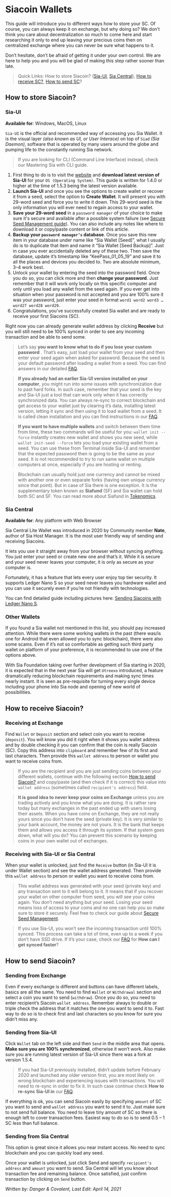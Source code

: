 # Siacoin Wallets
This guide will introduce you to different ways how to store your SC. Of course, you can always keep it on exchange, but why doing so? We don’t think you care about decentralization so much to come here and start researching it only to end up leaving your precious coins then on centralized exchange where you can never be sure what happens to it.

Don’t hesitate, don’t be afraid of getting it under your own control. We are here to help you and you will be glad of making this step rather sooner than late.

>Quick Links: How to store Siacoin? ([Sia-UI](), [Sia Central]()), [How to receive SC?](), [How to send SC]()?

## How to store Siacoin?
### Sia-UI
**Available for**: Windows, MacOS, Linux

`Sia-UI` is the official and recommended way of accessing you Sia Wallet. It is the visual layer *(also known as UI, or User Interace)* on top of `Siad` *(Sia Daemon)*, software that is operated by many users around the globe and pumping life to the constantly running Sia network.

>If you are looking for CLI (Command Line Interface) instead, check our Mastering Sia with CLI guide.

1. First thing to do is to visit the [website](https://sia.tech) and **download latest version of Sia-UI** for your `OS (Operating System)`. This guide is written for 1.4.0 or higher at the time of 1.5.3 being the latest version available.
2. **Launch Sia-UI** and once you see the options to create wallet or recover it from a seed, select the option to **Create Wallet**. It will present you with 29-word seed and force you to write it down. This 29-word seed is the only information you will ever need to regain access to your wallet.
3. **Save your 29-word seed** in a `password manager` of your choice to make sure it's secure and available after a possible system faliure (see [Secure Seed Management guide](/sia/seed-management.html)). You can also include any notes like where to download it or copy/paste content or link of this article.
4. **Backup your `password manager‘s` database**. Once you save this new item in your database under name like “Sia Wallet [Seed]”, what I usually do is to duplicate that item and name it “Sia Wallet [Seed Backup]”. Just in case you ever accidentally deleted any of these two. Then save the database, update it’s timestamp like “KeePass_01_05_19” and save it to all the places and devices you decided to. Two are absolute minimum, 3–4 work best.
5. Unlock your wallet by entering the seed into the password field. Once you do so, you can click more and then **change your password**. Just remember that it will work only locally on this specific computer and only until you load any wallet from the seed again. If you ever get into situation when your password is not accepted and you are 100% sure it was your password, just enter your seed in format `word1 word2 word3 … word27 word28 word29`.
6. Congratulations, you’ve successfully created Sia wallet and are ready to receive your first Siacoins (SC).

Right now you can already generate wallet address by clicking **Receive** but you will still need to be 100% synced in order to see any incoming transaction and be able to send some.

>Let’s say **you want to know what to do if you lose your custom password** . That’s easy, just load your wallet from your seed and then enter your seed again when asked for password. Because the seed is your default password after loading a wallet from a seed. You can find answers in our detailed [FAQ](/help/faq.html).

>**If you already had an earlier Sia-UI version installed on your computer**, you might run into some issues with synchronization due to past hard forks. In such case, remember that your seed is the key and Sia-UI just a tool that can work only when it has correctly synchronized data. You can always re-sync to correct blockchain and get access to your wallet just by clearing it’s data, installing latest version, letting it sync and then using it to load wallet from a seed. It is called clean installation and you can find instructions in our [FAQ](/help/faq.html).

>**If you want to have multiple wallets** and switch between them time from time, these two commands will be useful for you: `wallet init --force` instantly creates new wallet and shows you new seed, while `wallet init-seed --force` lets you load your existing wallet from a seed. You can use these from Terminal inside Sia-UI and remember that the expected password then is going to be the same as your seed. It is not recommended to try to run same wallet on multiple computers at once, especially if you are hosting or renting.

>Blockchain can usually hold just one currency and cannot be mixed with another one or even separate forks (having own unique currency since that point). But in case of Sia there is one exception. It is the supplementary token known as **Siafund** (SF) and Sia wallet can hold both SC and SF. You can read more about Siafund in [Tokenomics](/sia/tokenomics.html).

### Sia Central
**Available for**: Any platform with Web Browser

Sia Central Lite Wallet was introduced in 2020 by Community member **Nate**, author of Sia Host Manager. It is the most user friendly way of sending and receiving Siacoins.

It lets you use it straight away from your browser without syncing anything. You just enter your seed or create new one and that’s it. While it is secure and your seed never leaves your computer, it is only as secure as your computer is.

Fortunately, it has a feature that lets every user enjoy top tier security. It supports Ledger Nano S so your seed never leaves you hardware wallet and you can use it securely even if you’re not friendly with technologies.

You can find detailed guide including pictures here: [Sending Siacoins with Ledger Nano S](https://medium.com/sia-central-blog/sending-siacoins-with-the-ledger-nano-s-ea6d87711a3e).

### Other Wallets
If you found a Sia wallet not mentioned in this list, you should pay increased attention. While there were some working wallets in the past (there was/is one for Android that even allowed you to sync blockchain), there were also some scams. Even if it’s not so comfortable as getting such third party wallet on platform of your preference, it is recommended to use one of the options above.

With Sia Foundation taking over further development of Sia starting in 2020, it is expected that in the next year Sia will get `Utreexo` introduced, a feature dramatically reducing blockchain requirements and making sync times nearly instant. It is seen as pre-requisite for turning every single device including your phone into Sia node and opening of new world of possibilities.

## How to receive Siacoin?
### Receiving at Exchange
Find `Wallet` or `Deposit` section and select coin you want to receive (`deposit`). You will know you did it right when it shows you wallet address and by double checking it you can confirm that the coin is really Siacoin (SC). Copy this address into `clipboard` and remember few of its first and last characters. Then provide this `wallet address` to person or wallet you want to receive coins from.

>If you are the recipient and you are just sending coins between your different wallets, continue with the following section [How to send Siacoin?]() and copy/paste (and then check if it is correct) this value into `wallet address` (sometimes called `recipient's address`) field.

>**It is good idea to never keep your coins on Exchange** unless you are trading actively and you know what you are doing. It is rather rare today but many exchanges in the past ended up with users losing their assets. When you have coins on Exchange, they are not really yours since you don’t have the seed (private key). It is very similar to your bank account, the money are not yours. It is the bank that keeps them and allows you access it through its system. If that system goes down, what will you do? You can prevent this scenario by keeping coins in your own wallet out of exchanges.

### Receiving with Sia-UI or Sia Central
When your wallet is unlocked, just find the `Receive` button (in Sia-UI it is under Wallet section) and see the wallet address generated. Then provide this `wallet address` to person or wallet you want to receive coins from.

>This wallet address was generated with your seed (private key) and any transaction sent to it will belong to it. It means that if you recover your wallet on other computer from seed, you will see your coins again. You don’t need anything but your seed. Losing your seed means loss of access to your coins and no one can help you so make sure to store it securely. Feel free to check our guide about [Secure Seed Management](/sia/seed-managemt.html).

>If you use Sia-UI, you won’t see the incoming transaction until 100% synced. This process can take a lot of time, even up to a week if you don’t have SSD drive. If it’s your case, check our [FAQ](/help/faq.html) for **How can I get synced faster**?

## How to send Siacoin?
### Sending from Exchange
Even if every exchange is different and buttons can have different labels, basics are all the same. You need to find `Wallet` or `Withdrawal` section and select a coin you want to send (`withdraw`). Once you do so, you need to enter recipient’s Siacoin `wallet address`. Remember always to double or triple check the address that it matches the one you want to send it to. Fast way to do so is to check first and last characters so you know for sure you didn’t miss any.

### Sending from Sia-UI
Click `Wallet` tab on the left side and then `Send` in the middle area that opens. **Make sure you are 100% synchronized**, otherwise it won’t work. Also make sure you are running latest version of Sia-UI since there was a fork at version 1.5.4.

>If you had Sia-UI previously installed, didn’t update before February 2020 and launched any older version first, you are most likely on wrong blockchain and experiencing issues with transactions. You will need to re-sync in order to fix it. In such case continue check **How to re-sync Sia-UI in** our [FAQ](/help/faq.html).

If everything is ok, you can send Siacoin easily by specifying `amount` of SC you want to send and `wallet address` you want to send it to. Just make sure to not send full balance. You need to leave tiny amount of SC so there is enough left to cover transaction fees. Easiest way to do so is to send 0.5 – 1 SC less than full balance.

### Sending from Sia Central
This option is great since it allows you near instant access. No need to sync blockchain and you can quickly load any seed.

Once your wallet is unlocked, just click Send and specify `recipient's address` and `amount` you want to send. Sia Central will let you know about transaction fee and remaining balance. Once satisfied, just confirm transaction by clicking on `Send` button.

*Written by: Danger & Covalent, Last Edit: April 14, 2021*

